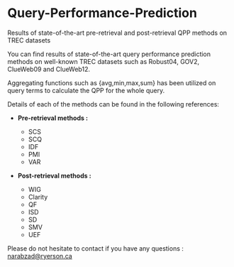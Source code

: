 # Query-Performance-Prediction
Results of state-of-the-art pre-retrieval and post-retrieval QPP methods on TREC datasets

You can find results of state-of-the-art query performance prediction methods on well-known TREC datasets such as Robust04, GOV2, ClueWeb09 and  ClueWeb12.

Aggregating functions such as {avg,min,max,sum} has been utilized on query terms to calculate the QPP for the whole query.

Details of each of the methods can be found in the following references: 

- **Pre-retrieval methods :**
  - SCS
  - SCQ
  - IDF
  - PMI
  - VAR

- **Post-retrieval methods :**
  - WIG
  - Clarity
  - QF
  - ISD
  - SD
  - SMV
  - UEF

Please do not hesitate to contact if you have any questions : narabzad@ryerson.ca
